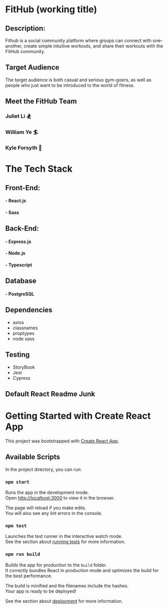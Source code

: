 # FitHub (working title)

## Description:

Fithub is a social community platform where groups can connect with one-another, create simple intuitive workouts, and share their workouts with the FitHub community.

## Target Audience

The target audience is both casual and serious gym-goers, as well as people who just want to be introduced to the world of fitness.

## Meet the FitHub Team

### Juliet Li 🏂

### William Ye 🏄

### Kyle Forsyth 🏇

# The Tech Stack

## Front-End:

#### - React.js

#### - Sass

## Back-End:

#### - Express.js

#### - Node.js

#### - Typescript

## Database

#### - PostgreSQL

## Dependencies

- axios
- classnames
- proptypes
- node sass

## Testing

- StoryBook
- Jest
- Cypress

## Default React Readme Junk

# Getting Started with Create React App

This project was bootstrapped with [Create React App](https://github.com/facebook/create-react-app).

## Available Scripts

In the project directory, you can run:

### `npm start`

Runs the app in the development mode.\
Open [http://localhost:3000](http://localhost:3000) to view it in the browser.

The page will reload if you make edits.\
You will also see any lint errors in the console.

### `npm test`

Launches the test runner in the interactive watch mode.\
See the section about [running tests](https://facebook.github.io/create-react-app/docs/running-tests) for more information.

### `npm run build`

Builds the app for production to the `build` folder.\
It correctly bundles React in production mode and optimizes the build for the best performance.

The build is minified and the filenames include the hashes.\
Your app is ready to be deployed!

See the section about [deployment](https://facebook.github.io/create-react-app/docs/deployment) for more information.
